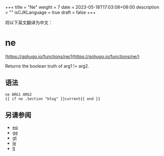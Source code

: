 +++
title = "Ne"
weight = 7
date = 2023-05-18T17:03:08+08:00
description = ""
isCJKLanguage = true
draft = false
+++

将以下英文翻译为中文：
# ne

[https://gohugo.io/functions/ne/](https://gohugo.io/functions/ne/)

Returns the boolean truth of arg1 != arg2.

## 语法

```
ne ARG1 ARG2
{{ if ne .Section "blog" }}current{{ end }}
```

## 另请参阅

- [eq](https://gohugo.io/functions/eq/)
- [ge](https://gohugo.io/functions/ge/)
- [gt](https://gohugo.io/functions/gt/)
- [le](https://gohugo.io/functions/le/)
- [lt](https://gohugo.io/functions/lt/)
